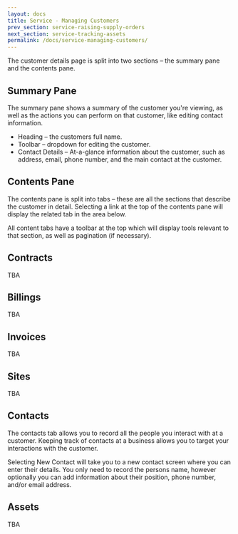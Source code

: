 ```yaml
---
layout: docs
title: Service - Managing Customers
prev_section: service-raising-supply-orders
next_section: service-tracking-assets
permalink: /docs/service-managing-customers/
---
```


The customer details page is split into two sections – the summary pane and the contents pane.

## Summary Pane

The summary pane shows a summary of the customer you're viewing, as well as the actions you can perform on that customer, like editing contact information.

* Heading – the customers full name.
* Toolbar – dropdown for editing the customer.
* Contact Details – At-a-glance information about the customer, such as address, email, phone number, and the main contact at the customer.

## Contents Pane

The contents pane is split into tabs – these are all the sections that describe the customer in detail. Selecting a link at the top of the contents pane will display the related tab in the area below.

All content tabs have a toolbar at the top which will display tools relevant to that section, as well as pagination (if necessary).

## Contracts

TBA

## Billings

TBA

## Invoices

TBA

## Sites

TBA

## Contacts

The contacts tab allows you to record all the people you interact with at a customer. Keeping track of contacts at a business allows you to target your interactions with the customer.

Selecting New Contact will take you to a new contact screen where you can enter their details. You only need to record the persons name, however optionally you can add information about their position, phone number, and/or email address.


## Assets

TBA
